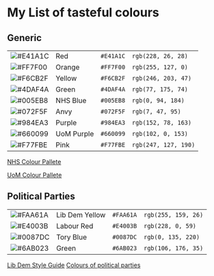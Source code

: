 # My List of tasteful colours
## Generic
|||||
|---|---|---|---|
|![#E41A1C](https://via.placeholder.com/15/E41A1C/000000?text=+)| Red| `#E41A1C`| `rgb(228, 26, 28)`|
|![#FF7F00](https://via.placeholder.com/15/FF7F00/000000?text=+)| Orange| `#FF7F00`| `rgb(255, 127, 0)`|
|![#F6CB2F](https://via.placeholder.com/15/F6CB2F/000000?text=+)| Yellow|`#F6CB2F`| `rgb(246, 203, 47)`|
|![#4DAF4A](https://via.placeholder.com/15/4DAF4A/000000?text=+)| Green | `#4DAF4A`|`rgb(77, 175, 74)`|
|![#005EB8](https://via.placeholder.com/15/005EB8/000000?text=+)| NHS Blue | `#005EB8` |`rgb(0, 94, 184)`|
|![#072F5F](https://via.placeholder.com/15/072F5F/000000?text=+)| Anvy | `#072F5F` |`rgb(7, 47, 95)`|
|![#984EA3](https://via.placeholder.com/15/984EA3/000000?text=+)| Purple| `#984EA3`| `rgb(152, 78, 163)`|
|![#660099](https://via.placeholder.com/15/660099/000000?text=+)| UoM Purple| `#660099`| `rgb(102, 0, 153)`|
|![#F77FBE](https://via.placeholder.com/15/F77FBE/000000?text=+)| Pink| `#F77FBE` |`rgb(247, 127, 190)`|

[NHS Colour Pallete](https://www.england.nhs.uk/nhsidentity/identity-guidelines/colours/)

[UoM Colour Pallete](https://www.staffnet.manchester.ac.uk/brand/visual-identity/colour/)

## Political Parties
|||||
|---|---|---|---|
|![#FAA61A](https://via.placeholder.com/15/FAA61A/000000?text=+)| Lib Dem Yellow|`#FAA61A`| `rgb(255, 159, 26)`|
|![#E4003B](https://via.placeholder.com/15/E4003B/000000?text=+)| Labour Red |`#E4003B`| `rgb(228, 0, 59)`|
|![#0087DC](https://via.placeholder.com/15/0087DC/000000?text=+)| Tory Blue|`#0087DC`| `rgb(0, 135, 220)`|
|![#6AB023](https://via.placeholder.com/15/6AB023/000000?text=+)| Green |`#6AB023`| `rgb(106, 176, 35)`|

[Lib Dem Style Guide](https://www.libdems.org.uk/styleguide)
[Colours of political parties](https://en.wikipedia.org/wiki/Wikipedia:Index_of_United_Kingdom_political_parties_meta_attributes)
